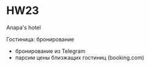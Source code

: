# HW23
Anapa's hotel

Гостиница: бронирование

+ бронирование из Telegram
+ парсим цены близжащих гостиниц (booking.com)
